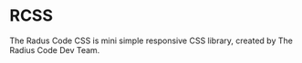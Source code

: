 # RCSS
The Radus Code CSS is mini simple responsive CSS library, created by The Radius Code Dev Team.
